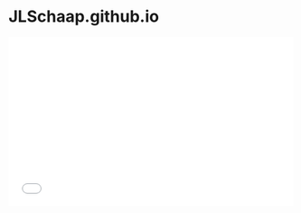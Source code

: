 # JLSchaap.github.io


<iframe width="100%" height="300" src="//jsfiddle.net/jlsheep/doxqoyLf/embedded/html,result/" allowpaymentrequest allowfullscreen="allowfullscreen" frameborder="0"></iframe>
